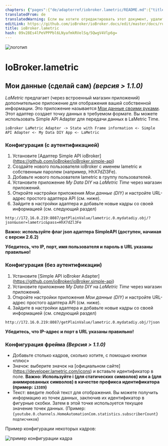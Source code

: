 ```yaml
---
chapters: {"pages":{"de/adapterref/iobroker.lametric/README.md":{"title":{"de":"ioBroker.lametric"},"content":"de/adapterref/iobroker.lametric/README.md"},"de/adapterref/iobroker.lametric/apps.md":{"title":{"de":"ioBroker.lametric"},"content":"de/adapterref/iobroker.lametric/apps.md"},"de/adapterref/iobroker.lametric/my-data-diy.md":{"title":{"de":"ioBroker.lametric"},"content":"de/adapterref/iobroker.lametric/my-data-diy.md"},"de/adapterref/iobroker.lametric/notifications.md":{"title":{"de":"ioBroker.lametric"},"content":"de/adapterref/iobroker.lametric/notifications.md"},"de/adapterref/iobroker.lametric/blockly.md":{"title":{"de":"ioBroker.lametric"},"content":"de/adapterref/iobroker.lametric/blockly.md"}}}
translatedFrom: de
translatedWarning: Если вы хотите отредактировать этот документ, удалите поле «translationFrom», в противном случае этот документ будет снова автоматически переведен
editLink: https://github.com/ioBroker/ioBroker.docs/edit/master/docs/ru/adapterref/iobroker.lametric/my-data-diy.md
title: ioBroker.lametric
hash: 09v28Es4lPeVPPPbl6LNyafmkRVelSq/5QwgV4Vlp6g=
---
```

![логотип](../../../de/adapterref/iobroker.lametric/../../admin/lametric.png)

# IoBroker.lametric
## Мои данные (сделай сам) *(версия > 1.1.0)*
*LaMetric* предлагает (через встроенный магазин приложений) дополнительное приложение для отображения вашей собственной информации. Это приложение называется [Мои данные своими руками](https://apps.lametric.com/apps/my_data__diy_/8942). Этот адаптер создает точку данных в требуемом формате.
Вы можете использовать Simple API Adapter для передачи данных в LaMetric Time.

```ioBroker LaMetric Adapter -> State with Frame information <- Simple API Adapter <- My Data DIY App <- LaMetric```

### Конфигурация (с аутентификацией)
1. Установите [Адаптер Simple API ioBroker] (https://github.com/ioBroker/ioBroker.simple-api)
2. Создайте нового пользователя ioBroker с именем lametric и собственным паролем (например, HhX7dZl3Fe).
3. Добавьте нового пользователя lametric в группу пользователей.
4. Установите приложение *My Data DIY* на *LaMetric Time* через магазин приложений.
5. Откройте настройки приложения *Мои данные (DIY)* и настройте URL-адрес простого адаптера API (см. ниже).
6. Зайдите в настройки адаптера и добавьте новые кадры со своей информацией (см. следующий раздел)

```
http://172.16.0.219:8087/getPlainValue/lametric.0.mydatadiy.obj/?json&user=lametric&pass=HhX7dZl3Fe
```

**Важно: используйте флаг json адаптера SimpleAPI (доступен, начиная с версии 2.6.2)**

**Убедитесь, что IP, порт, имя пользователя и пароль в URL указаны правильно!**

### Конфигурация (без аутентификации)
1. Установите [Simple API ioBroker Adapter] (https://github.com/ioBroker/ioBroker.simple-api)
2. Установите приложение *My Data DIY* на *LaMetric Time* через магазин приложений.
3. Откройте настройки приложения *Мои данные (DIY)* и настройте URL-адрес простого адаптера API (см. ниже).
4. Зайдите в настройки адаптера и добавьте новые кадры со своей информацией (см. следующий раздел)

```
http://172.16.0.219:8087/getPlainValue/lametric.0.mydatadiy.obj/?json
```

**Убедитесь, что IP-адрес и порт в URL указаны правильно!**

### Конфигурация фрейма *(Версия > 1.1.0)*
- Добавьте столько кадров, сколько хотите, с помощью кнопки «плюс»
- Значок: выберите значок на [официальном сайте] (https://developer.lametric.com/icons) и вставьте идентификатор в поле. **Важно: Используйте i (для статических символов) или a (для анимированных символов) в качестве префикса идентификатора (пример: `i3389`)**
- Текст: введите любой текст для отображения. Вы можете получить информацию из точек данных, заключив их идентификатор в фигурные скобки. Затем в этой точке используется текущее значение точек данных. (Пример: `{youtube.0.channels.HomeAutomationCom.statistics.subscriberCount} подписчиков`)

Пример конфигурации некоторых кадров:

![пример конфигурации кадра](../../../de/adapterref/iobroker.lametric/./my-data-diy.png)